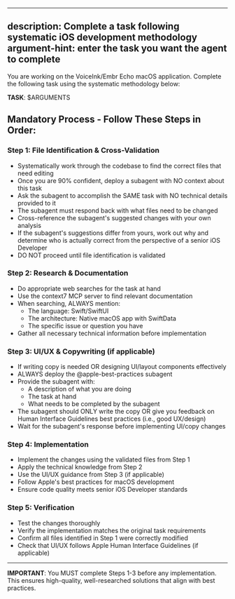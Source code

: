 ---

description: Complete a task following systematic iOS development methodology
argument-hint: enter the task you want the agent to complete
----------------------------------

You are working on the VoiceInk/Embr Echo macOS application. Complete the following task using the systematic methodology below:

**TASK**: \$ARGUMENTS

## Mandatory Process - Follow These Steps in Order:

### Step 1: File Identification & Cross-Validation

* Systematically work through the codebase to find the correct files that need editing
* Once you are 90% confident, deploy a subagent with NO context about this task
* Ask the subagent to accomplish the SAME task with NO technical details provided to it
* The subagent must respond back with what files need to be changed
* Cross-reference the subagent's suggested changes with your own analysis
* If the subagent's suggestions differ from yours, work out why and determine who is actually correct from the perspective of a senior iOS Developer
* DO NOT proceed until file identification is validated

### Step 2: Research & Documentation

* Do appropriate web searches for the task at hand
* Use the context7 MCP server to find relevant documentation
* When searching, ALWAYS mention:
  * The language: Swift/SwiftUI
  * The architecture: Native macOS app with SwiftData
  * The specific issue or question you have
* Gather all necessary technical information before implementation

### Step 3: UI/UX & Copywriting (if applicable)

* If writing copy is needed OR designing UI/layout components effectively
* ALWAYS deploy the @apple-best-practices subagent
* Provide the subagent with:
  * A description of what you are doing
  * The task at hand
  * What needs to be completed by the subagent
* The subagent should ONLY write the copy OR give you feedback on Human Interface Guidelines best practices (i.e., good UX/design)
* Wait for the subagent's response before implementing UI/copy changes

### Step 4: Implementation

* Implement the changes using the validated files from Step 1
* Apply the technical knowledge from Step 2
* Use the UI/UX guidance from Step 3 (if applicable)
* Follow Apple's best practices for macOS development
* Ensure code quality meets senior iOS Developer standards

### Step 5: Verification

* Test the changes thoroughly
* Verify the implementation matches the original task requirements
* Confirm all files identified in Step 1 were correctly modified
* Check that UI/UX follows Apple Human Interface Guidelines (if applicable)

***

**IMPORTANT**: You MUST complete Steps 1-3 before any implementation. This ensures high-quality, well-researched solutions that align with best practices.
